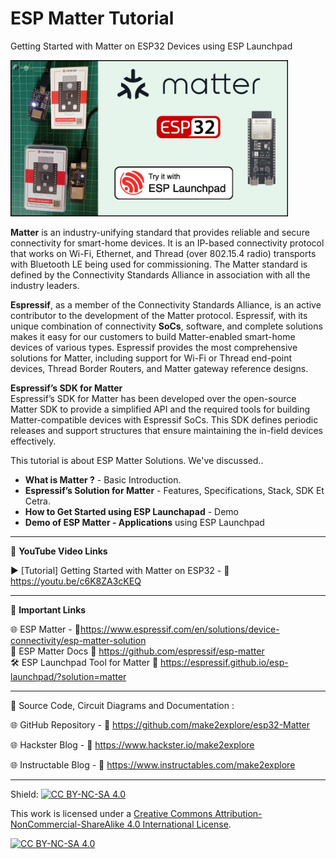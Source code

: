 # ESP Matter Tutorial
 Getting Started with Matter on ESP32 Devices using ESP Launchpad 
  
<img src="/Images/ESP-Matter-Thumb.jpg" height="250" >
  
**Matter** is an industry-unifying standard that provides reliable and secure connectivity for smart-home devices. It is an IP-based connectivity protocol that works on Wi-Fi, Ethernet, and Thread (over 802.15.4 radio) transports with Bluetooth LE being used for commissioning. The Matter standard is defined by the Connectivity Standards Alliance in association with all the industry leaders. 
  
**Espressif**, as a member of the Connectivity Standards Alliance, is an active contributor to the development of the Matter protocol. Espressif, with its unique combination of connectivity **SoCs**, software, and complete solutions makes it easy for our customers to build Matter-enabled smart-home devices of various types. Espressif provides the most comprehensive solutions for Matter, including support for Wi-Fi or Thread end-point devices, Thread Border Routers, and Matter gateway reference designs.   
  
**Espressif’s SDK for Matter**  
Espressif’s SDK for Matter has been developed over the open-source Matter SDK to provide a simplified API and the required tools for building Matter-compatible devices with Espressif SoCs. This SDK defines periodic releases and support structures that ensure maintaining the in-field devices effectively. 

This tutorial is about ESP Matter Solutions. We've discussed..  
- **What is Matter ?** - Basic Introduction. 
- **Espressif’s Solution for Matter** - Features, Specifications, Stack, SDK Et Cetra.  
- **How to Get Started using ESP Launchapad** - Demo
- **Demo of ESP Matter - Applications** using ESP Launchpad


------------------------------------------------------------------------------------------------------

📕 **YouTube Video Links**  

▶️ [Tutorial] Getting Started with Matter on ESP32 - 🔗 https://youtu.be/c6K8ZA3cKEQ  

-------------------------------------------------------------------------------------------------------
📒 **Important Links**  
 
🌐 ESP Matter - 🔗https://www.espressif.com/en/solutions/device-connectivity/esp-matter-solution  
📙 ESP Matter Docs 🔗 https://github.com/espressif/esp-matter   
🛠 ESP Launchpad Tool for Matter 🔗 https://espressif.github.io/esp-launchpad/?solution=matter  

------------------------------------------------------------------------------------------------------

📜 Source Code, Circuit Diagrams and Documentation : 

🌐 GitHub Repository - 🔗 https://github.com/make2explore/esp32-Matter  
  
🌐 Hackster Blog - 🔗 https://www.hackster.io/make2explore  
  
🌐 Instructable Blog - 🔗 https://www.instructables.com/make2explore  
  

------------------------------------------------------------------------------------------  

Shield: [![CC BY-NC-SA 4.0][cc-by-nc-sa-shield]][cc-by-nc-sa]

This work is licensed under a
[Creative Commons Attribution-NonCommercial-ShareAlike 4.0 International License][cc-by-nc-sa].

[![CC BY-NC-SA 4.0][cc-by-nc-sa-image]][cc-by-nc-sa]

[cc-by-nc-sa]: http://creativecommons.org/licenses/by-nc-sa/4.0/
[cc-by-nc-sa-image]: https://licensebuttons.net/l/by-nc-sa/4.0/88x31.png
[cc-by-nc-sa-shield]: https://img.shields.io/badge/License-CC%20BY--NC--SA%204.0-lightgrey.svg
